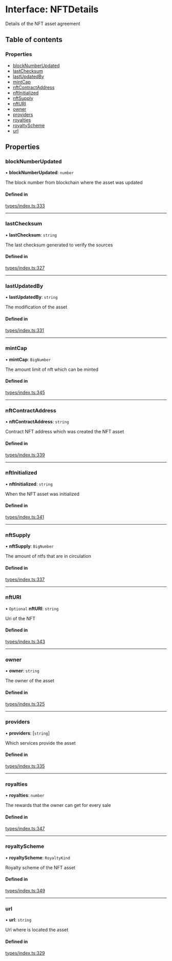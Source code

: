 # Interface: NFTDetails

Details of the NFT asset agreement

## Table of contents

### Properties

- [blockNumberUpdated](NFTDetails.md#blocknumberupdated)
- [lastChecksum](NFTDetails.md#lastchecksum)
- [lastUpdatedBy](NFTDetails.md#lastupdatedby)
- [mintCap](NFTDetails.md#mintcap)
- [nftContractAddress](NFTDetails.md#nftcontractaddress)
- [nftInitialized](NFTDetails.md#nftinitialized)
- [nftSupply](NFTDetails.md#nftsupply)
- [nftURI](NFTDetails.md#nfturi)
- [owner](NFTDetails.md#owner)
- [providers](NFTDetails.md#providers)
- [royalties](NFTDetails.md#royalties)
- [royaltyScheme](NFTDetails.md#royaltyscheme)
- [url](NFTDetails.md#url)

## Properties

### blockNumberUpdated

• **blockNumberUpdated**: `number`

The block number from blockchain where the asset was updated

#### Defined in

[types/index.ts:333](https://github.com/nevermined-io/react-components/blob/0a1c805/catalog/src/types/index.ts#L333)

___

### lastChecksum

• **lastChecksum**: `string`

The last checksum generated to verify the sources

#### Defined in

[types/index.ts:327](https://github.com/nevermined-io/react-components/blob/0a1c805/catalog/src/types/index.ts#L327)

___

### lastUpdatedBy

• **lastUpdatedBy**: `string`

The modification of the asset

#### Defined in

[types/index.ts:331](https://github.com/nevermined-io/react-components/blob/0a1c805/catalog/src/types/index.ts#L331)

___

### mintCap

• **mintCap**: `BigNumber`

The amount limit of nft which can be minted

#### Defined in

[types/index.ts:345](https://github.com/nevermined-io/react-components/blob/0a1c805/catalog/src/types/index.ts#L345)

___

### nftContractAddress

• **nftContractAddress**: `string`

Contract NFT address which was created the NFT asset

#### Defined in

[types/index.ts:339](https://github.com/nevermined-io/react-components/blob/0a1c805/catalog/src/types/index.ts#L339)

___

### nftInitialized

• **nftInitialized**: `string`

When the NFT asset was initialized

#### Defined in

[types/index.ts:341](https://github.com/nevermined-io/react-components/blob/0a1c805/catalog/src/types/index.ts#L341)

___

### nftSupply

• **nftSupply**: `BigNumber`

The amount of ntfs that are in circulation

#### Defined in

[types/index.ts:337](https://github.com/nevermined-io/react-components/blob/0a1c805/catalog/src/types/index.ts#L337)

___

### nftURI

• `Optional` **nftURI**: `string`

Uri of the NFT

#### Defined in

[types/index.ts:343](https://github.com/nevermined-io/react-components/blob/0a1c805/catalog/src/types/index.ts#L343)

___

### owner

• **owner**: `string`

The owner of the asset

#### Defined in

[types/index.ts:325](https://github.com/nevermined-io/react-components/blob/0a1c805/catalog/src/types/index.ts#L325)

___

### providers

• **providers**: [`string`]

Which services provide the asset

#### Defined in

[types/index.ts:335](https://github.com/nevermined-io/react-components/blob/0a1c805/catalog/src/types/index.ts#L335)

___

### royalties

• **royalties**: `number`

The rewards that the owner can get for every sale

#### Defined in

[types/index.ts:347](https://github.com/nevermined-io/react-components/blob/0a1c805/catalog/src/types/index.ts#L347)

___

### royaltyScheme

• **royaltyScheme**: `RoyaltyKind`

Royalty scheme of the NFT asset

#### Defined in

[types/index.ts:349](https://github.com/nevermined-io/react-components/blob/0a1c805/catalog/src/types/index.ts#L349)

___

### url

• **url**: `string`

Url where is located the asset

#### Defined in

[types/index.ts:329](https://github.com/nevermined-io/react-components/blob/0a1c805/catalog/src/types/index.ts#L329)
